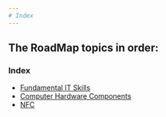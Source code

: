 ```yaml
---
# Index
---
```

The RoadMap topics in order:
-
### Index


- [Fundamental IT Skills](https://github.com/Sisu-Sus/CyberSec-RoadMap/blob/main/Fundamental_IT_Skills/Fundamental_IT_Skills.md)
- [Computer Hardware Components](https://github.com/Sisu-Sus/CyberSec-RoadMap/blob/main/Fundamental_IT_Skills/Computer_Hardware_Components.md)
- [NFC](https://github.com/Sisu-Sus/CyberSec-RoadMap/blob/main/Fundamental_IT_Skills/Connection_Types_And_Functions/NFC.md)
